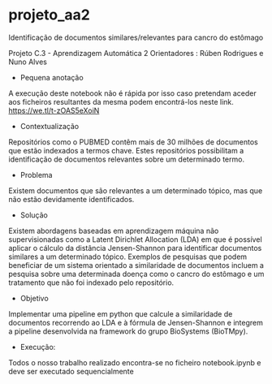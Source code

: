 # projeto_aa2
Identificação de documentos similares/relevantes para cancro do estômago

Projeto C.3 - Aprendizagem Automática 2
Orientadores : Rúben Rodrigues e Nuno Alves

* Pequena anotação

A execução deste notebook não é rápida por isso caso pretendam aceder aos ficheiros resultantes da mesma podem encontrá-los neste link.
https://we.tl/t-zOAS5eXoiN

* Contextualização

Repositórios como o PUBMED contêm mais de 30 milhões de documentos que estão indexados a termos chave. Estes repositórios possibilitam a identificação de documentos relevantes sobre um determinado termo.


* Problema

Existem documentos que são relevantes a um determinado tópico, mas que não estão devidamente identificados.

* Solução

Existem abordagens baseadas em aprendizagem máquina não supervisionadas como a Latent Dirichlet Allocation (LDA) em que é possível aplicar o cálculo da distância Jensen-Shannon para identificar documentos similares a um determinado tópico. Exemplos de pesquisas que podem beneficiar de um sistema orientado a similaridade de documentos incluem a pesquisa sobre uma determinada doença como o cancro do estômago e um tratamento que não foi indexado pelo repositório.

* Objetivo

Implementar uma pipeline em python que calcule a similaridade de documentos recorrendo ao LDA e à fórmula de Jensen-Shannon e integrem a pipeline desenvolvida na framework do grupo BioSystems (BioTMpy).


* Execução:

Todos o nosso trabalho realizado encontra-se no ficheiro notebook.ipynb e deve ser executado sequencialmente
